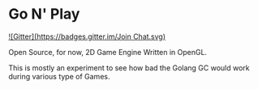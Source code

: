 Go N' Play
===
[![Gitter](https://badges.gitter.im/Join Chat.svg)](https://gitter.im/GreenShift/GoNPlay?utm_source=badge&utm_medium=badge&utm_campaign=pr-badge&utm_content=badge)

Open Source, for now, 2D Game Engine Written in OpenGL.

This is mostly an experiment to see how bad the Golang GC would work during various type of Games. 
